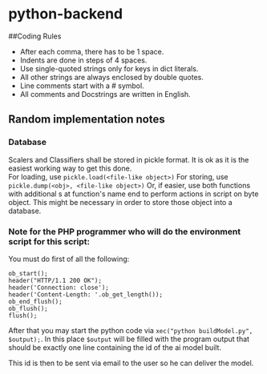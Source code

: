 # python-backend

##Coding Rules
+ After each comma, there has to be 1 space.
+ Indents are done in steps of 4 spaces.
+ Use single-quoted strings only for keys in dict literals.
+ All other strings are always enclosed by double quotes.
+ Line comments start with a # symbol.
+ All comments and Docstrings are written in English.

## Random implementation notes
### Database
Scalers and Classifiers shall be stored in pickle format.
It is ok as it is the easiest working way to get this done.\
For loading, use `pickle.load(<file-like object>)`
For storing, use `pickle.dump(<obj>, <file-like object>)`
Or, if easier, use both functions with additional s at function's name end to perform actions in script on byte object.
This might be necessary in order to store those object into a database.

### Note for the PHP programmer who will do the environment script for this script:
You must do first of all the following:

    ob_start();
    header("HTTP/1.1 200 OK");
    header('Connection: close');
    header('Content-Length: '.ob_get_length());
    ob_end_flush();
    ob_flush();
    flush();
    
After that you may start the python code via `xec("python buildModel.py", $output);`.
In this place `$output` will be filled with the program output that should be exactly one line containing the id of the 
ai model built.

This id is then to be sent via email to the user so he can deliver the model.   